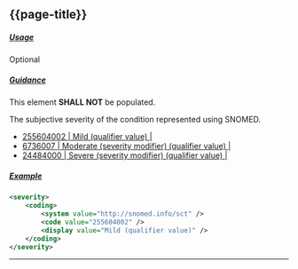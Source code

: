 ## {{page-title}}

<h5><ins>Usage</ins></h5>

<span class="mro-circle optional" title="Optional"></span> Optional

<h5><ins>Guidance</ins></h5>

This element **SHALL NOT** be populated.

The subjective severity of the condition represented using SNOMED.

- [255604002 | Mild (qualifier value) |](https://termbrowser.nhs.uk/?perspective=full&conceptId1=255604002)
- [6736007 | Moderate (severity modifier) (qualifier value) |](https://termbrowser.nhs.uk/?perspective=full&conceptId1=6736007)
- [24484000 | Severe (severity modifier) (qualifier value) |](https://termbrowser.nhs.uk/?perspective=full&conceptId1=24484000)

<h5><ins>Example</ins></h5>

```xml
<severity>
    <coding>
        <system value="http://snomed.info/sct" />
        <code value="255604002" />
        <display value="Mild (qualifier value)" />
    </coding>
</severity>
```

---